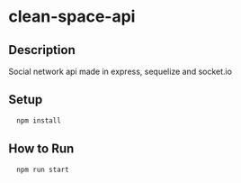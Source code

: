 # clean-space-api

## Description
Social network api made in express, sequelize and socket.io

## Setup
```bash
  npm install
```

## How to Run
```bash
  npm run start
```
